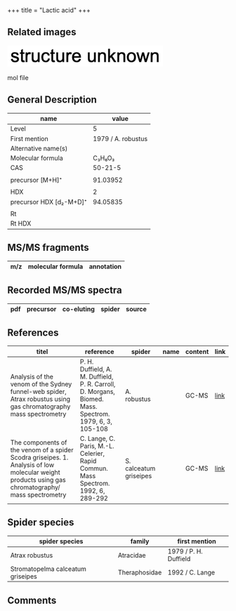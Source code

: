 +++
title = "Lactic acid"
+++

## Related images

![](/img/2.png)

mol file

## General Description

| name                    | value              |
|-------------------------|--------------------|
| Level                   | 5                  |
| First mention           | 1979 / A. robustus |
| Alternative name(s)     |                    |
| Molecular formula       | C₃H₆O₃             |
| CAS                     | 50-21-5            |
|                         |                    |
| precursor [M+H]⁺        | 91.03952           |
|                         |                    |
| HDX                     | 2                  |
| precursor HDX [d₂-M+D]⁺ | 94.05835           |
|                         |                    |
| Rt                      |                    |
| Rt HDX                  |                    |



## MS/MS fragments

| m/z       | molecular formula | annotation        |
|-----------|-------------------|-------------------|


## Recorded MS/MS spectra

| pdf | precursor | co-eluting | spider    | source                       |
|-----|-----------|------------|-----------|------------------------------|



## References

| titel                                                                                                                                              | reference                                                                                              | spider                 | name | content | link                                   |
|----------------------------------------------------------------------------------------------------------------------------------------------------|--------------------------------------------------------------------------------------------------------|------------------------|------|---------|----------------------------------------|
| Analysis of the venom of the Sydney funnel-web spider, Atrax robustus using gas chromatography mass spectrometry                                   | P. H. Duffield, A. M. Duffield, P. R. Carroll, D. Morgans, Biomed. Mass. Spectrom. 1979, 6, 3, 105-108 | A. robustus            |      | GC-MS   | [link](https://doi.org/10.1002/bms.1200060305) |
| The components of the venom of a spider Scodra griseipes. 1. Analysis of low molecular weight products using gas chromatography/ mass spectrometry | C. Lange, C. Paris, M.-L. Celerier, Rapid Commun. Mass Spectrom. 1992, 6, 289-292                                                                                                                | S. calceatum griseipes |         | GC-MS         | [link](https://doi.org/10.1002/rcm.1290060413)                                   |

## Spider species

| spider species                    | family        | first mention         |
|-----------------------------------|---------------|-----------------------|
| Atrax robustus                    | Atracidae     | 1979 / P. H. Duffield |
| Stromatopelma calceatum griseipes | Theraphosidae | 1992 / C. Lange       |

## Comments